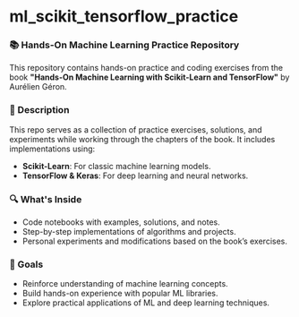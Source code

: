 # ml_scikit_tensorflow_practice
 
### 📚 Hands-On Machine Learning Practice Repository

This repository contains hands-on practice and coding exercises from the book **"Hands-On Machine Learning with Scikit-Learn and TensorFlow"** by Aurélien Géron.

### 📑 Description
This repo serves as a collection of practice exercises, solutions, and experiments while working through the chapters of the book. It includes implementations using:

- **Scikit-Learn**: For classic machine learning models.
- **TensorFlow & Keras**: For deep learning and neural networks.

### 🔍 What's Inside
- Code notebooks with examples, solutions, and notes.
- Step-by-step implementations of algorithms and projects.
- Personal experiments and modifications based on the book’s exercises.

### 🚀 Goals
- Reinforce understanding of machine learning concepts.
- Build hands-on experience with popular ML libraries.
- Explore practical applications of ML and deep learning techniques.

